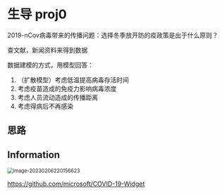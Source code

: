 # 生导 proj0

2019-nCov病毒带来的传播问题：选择冬季放开防的疫政策是出于什么原则？



查文献，新闻资料来得到数据

数据建模的方式，用模型回答：

1. （扩散模型）考虑低温提高病毒存活时间
2. 考虑疫苗造成的免疫力影响病毒浓度
3. 考虑人员流动造成的传播距离
4. 考虑得病后不再感染





## 思路











## Information

<img src="project0.assets/image-20230206220156623.png" alt="image-20230206220156623" style="zoom:80%;" />

https://github.com/microsoft/COVID-19-Widget



